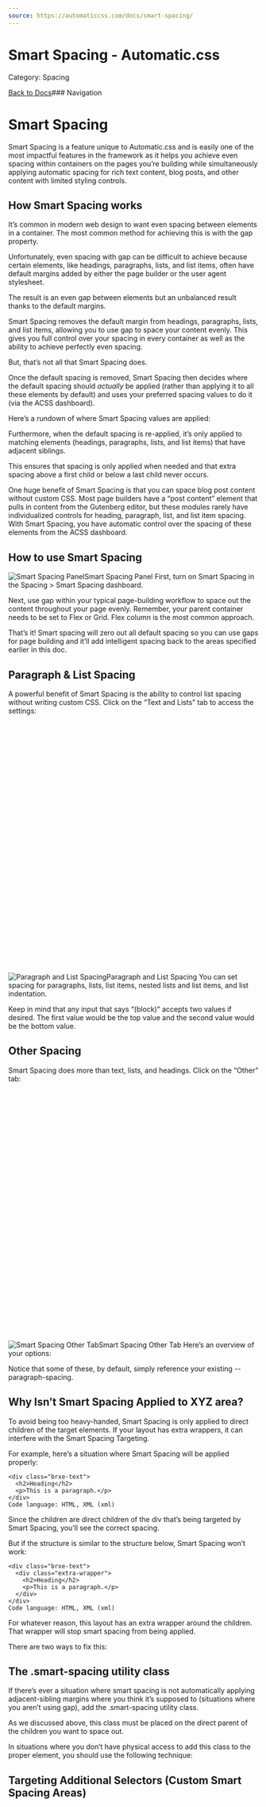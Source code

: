 ```yaml
---
source: https://automaticcss.com/docs/smart-spacing/
---
```


# Smart Spacing - Automatic.css

Category: Spacing

[Back to Docs](https://automaticcss.com/docs)### Navigation

# Smart Spacing

Smart Spacing is a feature unique to Automatic.css and is easily one of the most impactful features in the framework as it helps you achieve even spacing within containers on the pages you’re building while simultaneously applying automatic spacing for rich text content, blog posts, and other content with limited styling controls.

## How Smart Spacing works

It’s common in modern web design to want even spacing between elements in a container. The most common method for achieving this is with the gap property.

Unfortunately, even spacing with gap can be difficult to achieve because certain elements, like headings, paragraphs, lists, and list items, often have default margins added by either the page builder or the user agent stylesheet.

The result is an even gap between elements but an unbalanced result thanks to the default margins.

Smart Spacing removes the default margin from headings, paragraphs, lists, and list items, allowing you to use gap to space your content evenly. This gives you full control over your spacing in every container as well as the ability to achieve perfectly even spacing.

But, that’s not all that Smart Spacing does.

Once the default spacing is removed, Smart Spacing then decides where the default spacing should *actually* be applied (rather than applying it to all these elements by default) and uses your preferred spacing values to do it (via the ACSS dashboard).

Here’s a rundown of where Smart Spacing values are applied:

Furthermore, when the default spacing is re-applied, it’s only applied to matching elements (headings, paragraphs, lists, and list items) that have adjacent siblings.

This ensures that spacing is only applied when needed and that extra spacing above a first child or below a last child never occurs.

One huge benefit of Smart Spacing is that you can space blog post content without custom CSS. Most page builders have a “post content” element that pulls in content from the Gutenberg editor, but these modules rarely have individualized controls for heading, paragraph, list, and list item spacing. With Smart Spacing, you have automatic control over the spacing of these elements from the ACSS dashboard.

## How to use Smart Spacing

![Smart Spacing Panel](https://automaticcss.com/wp-content/uploads/smart-spacing-1024x1024.jpg)Smart Spacing Panel
First, turn on Smart Spacing in the Spacing > Smart Spacing dashboard.

Next, use gap within your typical page-building workflow to space out the content throughout your page evenly. Remember, your parent container needs to be set to Flex or Grid. Flex column is the most common approach.

That’s it! Smart spacing will zero out all default spacing so you can use gaps for page building and it’ll add intelligent spacing back to the areas specified earlier in this doc.

## Paragraph & List Spacing

A powerful benefit of Smart Spacing is the ability to control list spacing without writing custom CSS. Click on the “Text and Lists” tab to access the settings:

![Paragraph and List Spacing](data:image/svg+xml,%3Csvg%20xmlns='http://www.w3.org/2000/svg'%20width='1024'%20height='1024'%20viewBox='0%200%201024%201024'%3E%3C/svg%3E)![Paragraph and List Spacing](https://automaticcss.com/wp-content/uploads/CleanShot-2024-10-24-at-07.58.23@2x-1024x1024.jpg)Paragraph and List Spacing
You can set spacing for paragraphs, lists, list items, nested lists and list items, and list indentation.

Keep in mind that any input that says “(block)” accepts two values if desired. The first value would be the top value and the second value would be the bottom value.

## Other Spacing

Smart Spacing does more than text, lists, and headings. Click on the “Other” tab:

![Smart Spacing Other Tab](data:image/svg+xml,%3Csvg%20xmlns='http://www.w3.org/2000/svg'%20width='1024'%20height='1024'%20viewBox='0%200%201024%201024'%3E%3C/svg%3E)![Smart Spacing Other Tab](https://automaticcss.com/wp-content/uploads/CleanShot-2024-10-24-at-07.58.54@2x-1024x1024.jpg)Smart Spacing Other Tab
Here’s an overview of your options:

Notice that some of these, by default, simply reference your existing --paragraph-spacing.

## Why Isn’t Smart Spacing Applied to XYZ area?

To avoid being too heavy-handed, Smart Spacing is only applied to direct children of the target elements. If your layout has extra wrappers, it can interfere with the Smart Spacing Targeting.

For example, here’s a situation where Smart Spacing will be applied properly:

```
<div class="brxe-text">
  <h2>Heading</h2>
  <p>This is a paragraph.</p>
</div>
Code language: HTML, XML (xml)
```

Since the children are direct children of the div that’s being targeted by Smart Spacing, you’ll see the correct spacing.

But if the structure is similar to the structure below, Smart Spacing won’t work:

```
<div class="brxe-text">
  <div class="extra-wrapper">
    <h2>Heading</h2>
    <p>This is a paragraph.</p>
  </div>
</div>
Code language: HTML, XML (xml)
```

For whatever reason, this layout has an extra wrapper around the children. That wrapper will stop smart spacing from being applied.

There are two ways to fix this:

## The .smart-spacing utility class

If there’s ever a situation where smart spacing is not automatically applying adjacent-sibling margins where you think it’s supposed to (situations where you aren’t using gap), add the .smart-spacing utility class.

As we discussed above, this class must be placed on the direct parent of the children you want to space out.

In situations where you don’t have physical access to add this class to the proper element, you should use the following technique:

## Targeting Additional Selectors (Custom Smart Spacing Areas)

![Smart Spacing Additional Selectors](data:image/svg+xml,%3Csvg%20xmlns='http://www.w3.org/2000/svg'%20width='1024'%20height='1024'%20viewBox='0%200%201024%201024'%3E%3C/svg%3E)![Smart Spacing Additional Selectors](https://automaticcss.com/wp-content/uploads/smart-spacing-additional-1024x1024.jpg)Smart Spacing Additional Selectors
Let’s return to our previous example. We had a structure with an extra wrapper and the builder/shortcode/code block, etc. is not giving us physical access to use a utility class.

```
<div class="brxe-text">
  <div class="extra-wrapper">
    <h2>Heading</h2>
    <p>This is a paragraph.</p>
  </div>
</div>
Code language: HTML, XML (xml)
```

In this case, we’d want to grab the most appropriate selector and add it to ACSS’ “Target Additional Selectors” input. For the example above, you could do this two ways:

```
".extra-wrapper"
".brxe-text > div"
Code language: JSON / JSON with Comments (json)
```

The first selector just targets the .extra-wrapper selector. This will apply smart spacing to all .extra-wrapper elements.

The second selector targets all divs that are a direct child of .brxe-text. There’s no real right or wrong here, it just depends on the context, situation, and what you’re trying to achieve.

All you need to know is that all selectors must be wrapped in quotes, and comma separated in the input field.

## Avoiding Duplicate Margins

Since certain elements like figures, blockquotes, and lists have block spacing applied (top and bottom), this can result in duplicate margins. In this situation, the top margin of the next element combines with the bottom margin of the elements I just listed.

This is obviously undesirable. By default, Smart Spacing is programmed to remove these duplicate margins, but we do so in a way that’s visible and controllable by the user. “Avoid Duplicate Margins” allows you to see and manipulate the exact selectors where duplicate margins are being removed. Feel free to add or remove selectors as needed.

## Smart Spacing Variables

There are some cases where you might want to manually reference a smart spacing value. The following tokens are available for this:

## Selectively Disabling Smart Spacing

You can selectively disable smart spacing using the .smart-spacing--off utility class. This can be applied at the box level, section level, or even the page/template level.

Remember, doing this will remove ALL spacing, which assumes you’ll be using gaps to control spacing as the alternative approach.

